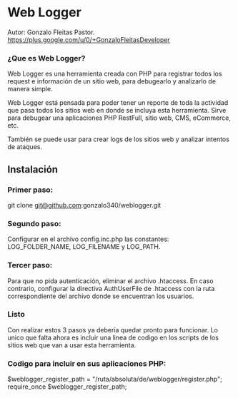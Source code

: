 # Web Logger
Autor: Gonzalo Fleitas Pastor. https://plus.google.com/u/0/+GonzaloFleitasDeveloper
### ¿Que es Web Logger?
Web Logger es una herramienta creada con PHP para registrar todos los request e información de un sitio web, para debugearlo y analizarlo de manera simple.

Web Logger está pensada para poder tener un reporte de toda la actividad que pasa todos los sitios web en donde se incluya esta herramienta.
Sirve para debugear una aplicaciones PHP RestFull, sitio web, CMS, eCommerce, etc.

También se puede usar para crear logs de los sitios web y analizar intentos de ataques.

## Instalación

### Primer paso:
git clone git@github.com:gonzalo340/weblogger.git

### Segundo paso:
Configurar en el archivo config.inc.php las constantes: LOG_FOLDER_NAME, LOG_FILENAME y LOG_PATH.

### Tercer paso:
Para que no pida autenticación, eliminar el archivo .htaccess. En caso contrario, configurar la directiva AuthUserFile de .htaccess con la ruta correspondiente del archivo donde se encuentran los usuarios.

### Listo
Con realizar estos 3 pasos ya debería quedar pronto para funcionar. Lo unico que falta ahora es incluir una linea de codigo en los scripts de los sitios web que van a usar esta herramienta.

### Codigo para incluir en sus aplicaciones PHP:
$weblogger_register_path = "/ruta/absoluta/de/weblogger/register.php"; require_once $weblogger_register_path;
